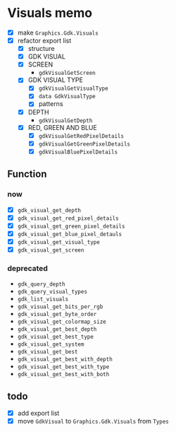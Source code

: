 Visuals memo
============

* [x] make `Graphics.Gdk.Visuals`
* [x] refactor export list
	+ [x] structure
	+ [x] GDK VISUAL
	+ [x] SCREEN
		- `gdkVisualGetScreen`
	+ [x] GDK VISUAL TYPE
		- [x] `gdkVisualGetVisualType`
		- [x] `data GdkVisualType`
		- [x] patterns
	+ [x] DEPTH
		- `gdkVisualGetDepth`
	+ [x] RED, GREEN AND BLUE
		- [x] `gdkVisualGetRedPixelDetails`
		- [x] `gdkVisualGetGreenPixelDetails`
		- [x] `gdkVisualBluePixelDetails`

Function
--------

### now

* [x] `gdk_visual_get_depth`
* [x] `gdk_visual_get_red_pixel_details`
* [x] `gdk_visual_get_green_pixel_details`
* [x] `gdk_visual_get_blue_pixel_detauls`
* [x] `gdk_visual_get_visual_type`
* [x] `gdk_visual_get_screen`

### deprecated

* `gdk_query_depth`
* `gdk_query_visual_types`
* `gdk_list_visuals`
* `gdk_visual_get_bits_per_rgb`
* `gdk_visual_get_byte_order`
* `gdk_visual_get_colormap_size`
* `gdk_visual_get_best_depth`
* `gdk_visual_get_best_type`
* `gdk_visual_get_system`
* `gdk_visual_get_best`
* `gdk_visual_get_best_with_depth`
* `gdk_visual_get_best_with_type`
* `gdk_visual_get_best_with_both`

todo
----

* [x] add export list
* [x] move `GdkVisual` to `Graphics.Gdk.Visuals` from `Types`
